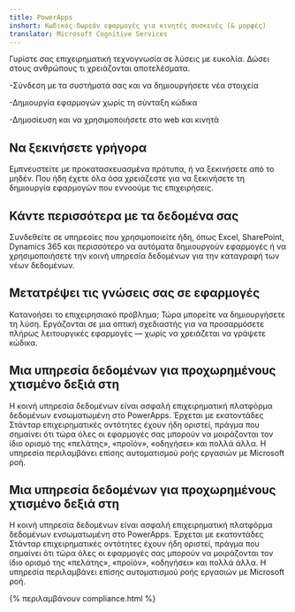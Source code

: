 ```yaml
---
title: PowerApps
inshort: Κωδικός-δωρεάν εφαρμογές για κινητές συσκευές (& μορφές)
translator: Microsoft Cognitive Services
---
```


Γυρίστε σας επιχειρηματική τεχνογνωσία σε λύσεις με ευκολία. Δώσει στους ανθρώπους τι χρειάζονται αποτελέσματα.

-Σύνδεση με τα συστήματά σας και να δημιουργήσετε νέα στοιχεία

-Δημιουργία εφαρμογών χωρίς τη σύνταξη κώδικα

-Δημοσίευση και να χρησιμοποιήσετε στο web και κινητά

## Να ξεκινήσετε γρήγορα
Εμπνευστείτε με προκατασκευασμένα πρότυπα, ή να ξεκινήσετε από το μηδέν. Που ήδη έχετε όλα όσα χρειάζεστε για να ξεκινήσετε τη δημιουργία εφαρμογών που εννοούμε τις επιχειρήσεις.

## Κάντε περισσότερα με τα δεδομένα σας
Συνδεθείτε σε υπηρεσίες που χρησιμοποιείτε ήδη, όπως Excel, SharePoint, Dynamics 365 και περισσότερο να αυτόματα δημιουργούν εφαρμογές ή να χρησιμοποιήσετε την κοινή υπηρεσία δεδομένων για την καταγραφή των νέων δεδομένων.

## Μετατρέψει τις γνώσεις σας σε εφαρμογές
Κατανοήσει το επιχειρησιακό πρόβλημα; Τώρα μπορείτε να δημιουργήσετε τη λύση. Εργάζονται σε μια οπτική σχεδιαστής για να προσαρμόσετε πλήρως λειτουργικές εφαρμογές — χωρίς να χρειάζεται να γράψετε κώδικα.

## Μια υπηρεσία δεδομένων για προχωρημένους χτισμένο δεξιά στη
Η κοινή υπηρεσία δεδομένων είναι ασφαλή επιχειρηματική πλατφόρμα δεδομένων ενσωματωμένη στο PowerApps. Έρχεται με εκατοντάδες Στάνταρ επιχειρηματικές οντότητες έχουν ήδη οριστεί, πράγμα που σημαίνει ότι τώρα όλες οι εφαρμογές σας μπορούν να μοιράζονται τον ίδιο ορισμό της «πελάτης», «προϊόν», «οδηγήσει» και πολλά άλλα. Η υπηρεσία περιλαμβάνει επίσης αυτοματισμού ροής εργασιών με Microsoft ροή.

## Μια υπηρεσία δεδομένων για προχωρημένους χτισμένο δεξιά στη
Η κοινή υπηρεσία δεδομένων είναι ασφαλή επιχειρηματική πλατφόρμα δεδομένων ενσωματωμένη στο PowerApps. Έρχεται με εκατοντάδες Στάνταρ επιχειρηματικές οντότητες έχουν ήδη οριστεί, πράγμα που σημαίνει ότι τώρα όλες οι εφαρμογές σας μπορούν να μοιράζονται τον ίδιο ορισμό της «πελάτης», «προϊόν», «οδηγήσει» και πολλά άλλα. Η υπηρεσία περιλαμβάνει επίσης αυτοματισμού ροής εργασιών με Microsoft ροή.

{% περιλαμβάνουν compliance.html %}

